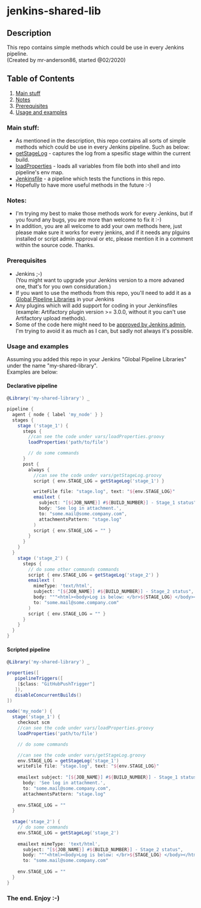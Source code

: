 # jenkins-shared-lib

## Description

This repo contains simple methods which could be use in every Jenkins pipeline.  
(Created by mr-anderson86, started @02/2020)

## Table of Contents

1. [Main stuff](#main-stuff)
2. [Notes](#notes)
3. [Prerequisites](#prerequisites)
4. [Usage and examples](#usage-and-examples)

### Main stuff:
* As mentioned in the description, this repo contains all sorts of simple methods which could be use in every Jenkins pipeline. Such as below:
* [getStageLog](vars/getStageLog.groovy) - captures the log from a spesific stage within the current build.
* [loadProperties](vars/loadProperties.groovy) - loads all variables from file both into shell and into pipeline's env map.
* [Jenkinsfile](Jenkinsfile) - a pipeline which tests the functions in this repo.
* Hopefully to have more useful methods in the future :-)

### Notes:
* I'm trying my best to make those methods work for every Jenkins, but if you found any bugs, you are more than welcome to fix it :-)
* In addition, you are all welcome to add your own methods here, just please make sure it works for every jenkins, and if it needs any plguins installed or script admin approval or etc, please mention it in a comment within the source code. Thanks.

### Prerequisites
* Jenkins ;-)  
(You might want to upgrade your Jenkins version to a more advaned one, that's for you own considuration.)
* If you want to use the methods from this repo, you'll need to add it as a [Global Pipeline Libraries](https://jenkins.io/doc/book/pipeline/shared-libraries/) in your Jenkins
* Any plugins which will add support for coding in your Jenkinsfiles   
(example: Artifactory plugin version >= 3.0.0, without it you can't use Artifactory upload methods).
* Some of the code here might need to be [approved by Jenkins admin](https://jenkins.io/doc/book/managing/script-approval/), I'm trying to avoid it as much as I can, but sadly not always it's possible.

### Usage and examples
Assuming you added this repo in your Jenkins "Global Pipeline Libraries" under the name "my-shared-library".  
Examples are below:

#### Declarative pipeline
```groovy
@Library('my-shared-library') _

pipeline {
  agent { node { label 'my_node' } }
  stages {
    stage ('stage_1') {
      steps {
        //can see the code under vars/loadProperties.groovy
        loadProperties('path/to/file')

        // do some commands
      }
      post {
        always {
          //can see the code under vars/getStageLog.groovy
          script { env.STAGE_LOG = getStageLog('stage_1') }

          writeFile file: "stage.log", text: "${env.STAGE_LOG}"
          emailext (
            subject: "[${JOB_NAME}] #${BUILD_NUMBER}] - Stage_1 status",
            body: 'See log in attachment.',
            to: "some.mail@some.company.com",
            attachmentsPattern: "stage.log"
          )
          script { env.STAGE_LOG = "" }
        }
      }
    }
  }
    stage ('stage_2') {
      steps {
        // do some other commands commands
        script { env.STAGE_LOG = getStageLog('stage_2') }
        emailext (
          mimeType: 'text/html',
          subject: "[${JOB_NAME}] #${BUILD_NUMBER}] - Stage_2 status",
          body: """<html><body>Log is below: </br>${STAGE_LOG} </body></html>""",
          to: "some.mail@some.company.com"
        )
        script { env.STAGE_LOG = "" }
      }
    }
  }
}
```

#### Scripted pipeline
```groovy
@Library('my-shared-library') _

properties([
   pipelineTriggers([
    [$class: "GitHubPushTrigger"]
   ]),
   disableConcurrentBuilds()
])

node('my_node') {
  stage('stage_1') {
    checkout scm
    //can see the code under vars/loadProperties.groovy
    loadProperties('path/to/file')

    // do some commands

    //can see the code under vars/getStageLog.groovy
    env.STAGE_LOG = getStageLog('stage_1')
    writeFile file: "stage.log", text: "${env.STAGE_LOG}"
    
    emailext subject: "[${JOB_NAME}] #${BUILD_NUMBER}] - Stage_1 status",
      body: 'See log in attachment.',
      to: "some.mail@some.company.com",
      attachmentsPattern: "stage.log"
    
    env.STAGE_LOG = ""
  }
  
  stage('stage_2') {
    // do some commands
    env.STAGE_LOG = getStageLog('stage_2')
    
    emailext mimeType: 'text/html',
      subject: "[${JOB_NAME}] #${BUILD_NUMBER}] - Stage_2 status",
      body: """<html><body>Log is below: </br>${STAGE_LOG} </body></html>""",
      to: "some.mail@some.company.com"
    
    env.STAGE_LOG = ""
  }
}
```

### The end. Enjoy :-)
